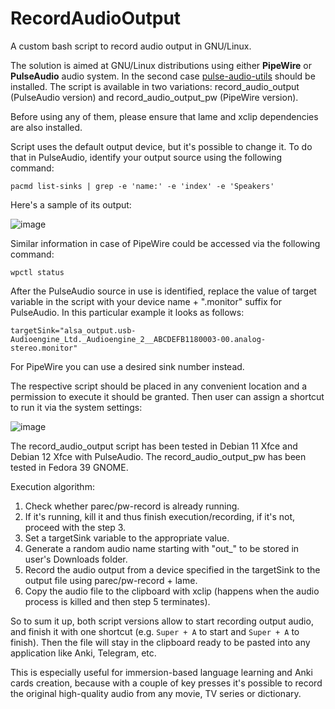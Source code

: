 # RecordAudioOutput
A custom bash script to record audio output in GNU/Linux.

The solution is aimed at GNU/Linux distributions using either **PipeWire** or **PulseAudio** audio system. In the second case [pulse-audio-utils](https://packages.debian.org/sid/pulseaudio-utils) should be installed. The script is available in two variations: record_audio_output (PulseAudio version) and record_audio_output_pw (PipeWire version).

Before using any of them, please ensure that lame and xclip dependencies are also installed.

Script uses the default output device, but it's possible to change it.
To do that in PulseAudio, identify your output source using the following command:

`pacmd list-sinks | grep -e 'name:' -e 'index' -e 'Speakers'`

Here's a sample of its output:

![image](https://user-images.githubusercontent.com/8045344/202847775-7b07fb32-623c-45ef-ba61-5ff13fa3896d.png)

Similar information in case of PipeWire could be accessed via the following command:

`wpctl status`

After the PulseAudio source in use is identified, replace the value of target variable in the script with your device name + ".monitor" suffix for PulseAudio.
In this particular example it looks as follows:

`targetSink="alsa_output.usb-Audioengine_Ltd._Audioengine_2__ABCDEFB1180003-00.analog-stereo.monitor"`

For PipeWire you can use a desired sink number instead.

The respective script should be placed in any convenient location and a permission to execute it should be granted.
Then user can assign a shortcut to run it via the system settings:

![image](https://user-images.githubusercontent.com/8045344/202848531-43ae65c7-8a83-4bb1-935e-cdce79231c11.png)

The record_audio_output script has been tested in Debian 11 Xfce and Debian 12 Xfce with PulseAudio. The record_audio_output_pw has been tested in Fedora 39 GNOME.

Execution algorithm:
1. Check whether parec/pw-record is already running.
2. If it's running, kill it and thus finish execution/recording, if it's not, proceed with the step 3.
3. Set a targetSink variable to the appropriate value.
4. Generate a random audio name starting with "out_" to be stored in user's Downloads folder.
5. Record the audio output from a device specified in the targetSink to the output file using parec/pw-record + lame.
6. Copy the audio file to the clipboard with xclip (happens when the audio process is killed and then step 5 terminates).

So to sum it up, both script versions allow to start recording output audio, and finish it with one shortcut (e.g. `Super + A` to start and `Super + A` to finish).
Then the file will stay in the clipboard ready to be pasted into any application like Anki, Telegram, etc.

This is especially useful for immersion-based language learning and Anki cards creation, because with a couple of key presses it's possible to record the original high-quality audio from any movie, TV series or dictionary.
